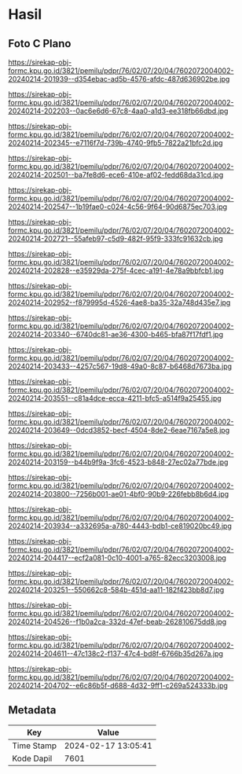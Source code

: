 # Hasil

## Foto C Plano

https://sirekap-obj-formc.kpu.go.id/3821/pemilu/pdpr/76/02/07/20/04/7602072004002-20240214-201939--d354ebac-ad5b-4576-afdc-487d636902be.jpg

https://sirekap-obj-formc.kpu.go.id/3821/pemilu/pdpr/76/02/07/20/04/7602072004002-20240214-202203--0ac6e6d6-67c8-4aa0-a1d3-ee318fb66dbd.jpg

https://sirekap-obj-formc.kpu.go.id/3821/pemilu/pdpr/76/02/07/20/04/7602072004002-20240214-202345--e7116f7d-739b-4740-9fb5-7822a21bfc2d.jpg

https://sirekap-obj-formc.kpu.go.id/3821/pemilu/pdpr/76/02/07/20/04/7602072004002-20240214-202501--ba7fe8d6-ece6-410e-af02-fedd68da31cd.jpg

https://sirekap-obj-formc.kpu.go.id/3821/pemilu/pdpr/76/02/07/20/04/7602072004002-20240214-202547--1b19fae0-c024-4c56-9f64-90d6875ec703.jpg

https://sirekap-obj-formc.kpu.go.id/3821/pemilu/pdpr/76/02/07/20/04/7602072004002-20240214-202721--55afeb97-c5d9-482f-95f9-333fc91632cb.jpg

https://sirekap-obj-formc.kpu.go.id/3821/pemilu/pdpr/76/02/07/20/04/7602072004002-20240214-202828--e35929da-275f-4cec-a191-4e78a9bbfcb1.jpg

https://sirekap-obj-formc.kpu.go.id/3821/pemilu/pdpr/76/02/07/20/04/7602072004002-20240214-202952--f879995d-4526-4ae8-ba35-32a748d435e7.jpg

https://sirekap-obj-formc.kpu.go.id/3821/pemilu/pdpr/76/02/07/20/04/7602072004002-20240214-203340--6740dc81-ae36-4300-b465-bfa87f17fdf1.jpg

https://sirekap-obj-formc.kpu.go.id/3821/pemilu/pdpr/76/02/07/20/04/7602072004002-20240214-203433--4257c567-19d8-49a0-8c87-b6468d7673ba.jpg

https://sirekap-obj-formc.kpu.go.id/3821/pemilu/pdpr/76/02/07/20/04/7602072004002-20240214-203551--c81a4dce-ecca-4211-bfc5-a514f9a25455.jpg

https://sirekap-obj-formc.kpu.go.id/3821/pemilu/pdpr/76/02/07/20/04/7602072004002-20240214-203649--0dcd3852-becf-4504-8de2-6eae7167a5e8.jpg

https://sirekap-obj-formc.kpu.go.id/3821/pemilu/pdpr/76/02/07/20/04/7602072004002-20240214-203159--b44b9f9a-3fc6-4523-b848-27ec02a77bde.jpg

https://sirekap-obj-formc.kpu.go.id/3821/pemilu/pdpr/76/02/07/20/04/7602072004002-20240214-203800--7256b001-ae01-4bf0-90b9-226febb8b6d4.jpg

https://sirekap-obj-formc.kpu.go.id/3821/pemilu/pdpr/76/02/07/20/04/7602072004002-20240214-203934--a332695a-a780-4443-bdb1-ce819020bc49.jpg

https://sirekap-obj-formc.kpu.go.id/3821/pemilu/pdpr/76/02/07/20/04/7602072004002-20240214-204417--ecf2a081-0c10-4001-a765-82ecc3203008.jpg

https://sirekap-obj-formc.kpu.go.id/3821/pemilu/pdpr/76/02/07/20/04/7602072004002-20240214-203251--550662c8-584b-451d-aa11-182f423bb8d7.jpg

https://sirekap-obj-formc.kpu.go.id/3821/pemilu/pdpr/76/02/07/20/04/7602072004002-20240214-204526--f1b0a2ca-332d-47ef-beab-262810675dd8.jpg

https://sirekap-obj-formc.kpu.go.id/3821/pemilu/pdpr/76/02/07/20/04/7602072004002-20240214-204611--47c138c2-f137-47c4-bd8f-6766b35d267a.jpg

https://sirekap-obj-formc.kpu.go.id/3821/pemilu/pdpr/76/02/07/20/04/7602072004002-20240214-204702--e6c86b5f-d688-4d32-9ff1-c269a524333b.jpg


## Metadata

| Key        | Value               |
| ---------- | ------------------- |
| Time Stamp | 2024-02-17 13:05:41 |
| Kode Dapil | 7601                |



